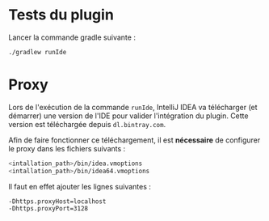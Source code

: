 # Tests du plugin

Lancer la commande gradle suivante :
```sh
./gradlew runIde
```

# Proxy

Lors de l'exécution de la commande `runIde`, IntelliJ IDEA va télécharger (et démarrer) une version de l'IDE pour 
valider l'intégration du plugin. Cette version est téléchargée depuis `dl.bintray.com`.

Afin de faire fonctionner ce téléchargement, il est **nécessaire** de configurer le proxy dans les fichiers suivants :
```sh
<intallation_path>/bin/idea.vmoptions
<intallation_path>/bin/idea64.vmoptions
```

Il faut en effet ajouter les lignes suivantes :
```
-Dhttps.proxyHost=localhost
-Dhttps.proxyPort=3128
```